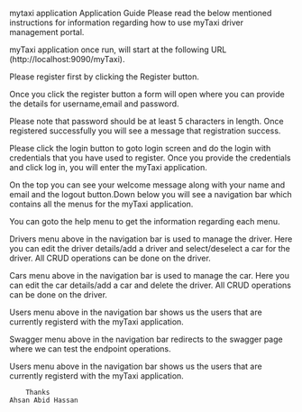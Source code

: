 mytaxi application
Application Guide
Please read the below mentioned instructions for information regarding how to use myTaxi driver management portal.

myTaxi application once run, will start at the following URL (http://localhost:9090/myTaxi).

Please register first by clicking the Register button.

Once you click the register button a form will open where you can provide the details for username,email and password.

Please note that password should be at least 5 characters in length. Once registered successfully you will see a message that registration success.

Please click the login button to goto login screen and do the login with credentials that you have used to register. Once you provide the credentials and click log in, you will enter the myTaxi application.

On the top you can see your welcome message along with your name and email and the logout button.Down below you will see a navigation bar which contains all the menus for the myTaxi application.

You can goto the help menu to get the information regarding each menu.

Drivers menu above in the navigation bar is used to manage the driver. Here you can edit the driver details/add a driver and select/deselect a car for the driver. All CRUD operations can be done on the driver.

Cars menu above in the navigation bar is used to manage the car. Here you can edit the car details/add a car and delete the driver. All CRUD operations can be done on the driver.

Users menu above in the navigation bar shows us the users that are currently registerd with the myTaxi application.

Swagger menu above in the navigation bar redirects to the swagger page where we can test the endpoint operations.

Users menu above in the navigation bar shows us the users that are currently registerd with the myTaxi application.

	    Thanks
	Ahsan Abid Hassan
